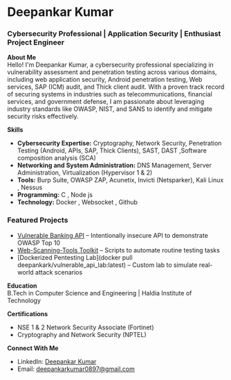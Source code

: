 # Deepankar Kumar 

### Cybersecurity Professional | Application Security | Enthusiast Project Engineer 

**About Me**  
Hello! I'm Deepankar Kumar, a cybersecurity professional specializing in vulnerability assessment and penetration testing across various domains, including web application security, Android penetration testing, Web services, SAP (ICM) audit, and Thick client audit. With a proven track record of securing systems in industries such as telecommunications, financial services, and government defense, I am passionate about leveraging industry standards like OWASP, NIST, and SANS to identify and mitigate security risks effectively.

**Skills**  
- **Cybersecurity Expertise:** Cryptography, Network Security, Penetration Testing (Android, APIs, SAP, Thick Clients), SAST, DAST ,Software composition analysis (SCA) 
- **Networking and System Administration:** DNS Management, Server Administration, Virtualization (Hypervisor 1 & 2) 
- **Tools:** Burp Suite, OWASP ZAP, Acunetix, Invicti (Netsparker), Kali Linux , Nessus  
- **Programming:** C , Node js
- **Technology:**  Docker , Websocket , Github

###  Featured Projects
-  [Vulnerable Banking API](https://github.com/deepankarkumar1/vulnerable-kyc-api/) – Intentionally insecure API to demonstrate OWASP Top 10
-  [Web-Scanning-Tools Toolkit](https://github.com/deepankarkumar1/Web-Scanning-Tools) – Scripts to automate routine testing tasks
-  [Dockerized Pentesting Lab](docker pull deepankark/vulnerable_api_lab:latest) – Custom lab to simulate real-world attack scenarios

 **Education**  
B.Tech in Computer Science and Engineering | Haldia Institute of Technology  

 **Certifications**  
- NSE 1 & 2 Network Security Associate (Fortinet)  
- Cryptography and Network Security (NPTEL)  

 **Connect With Me**  
- LinkedIn: [Deepankar Kumar](https://www.linkedin.com/in/deepankar1) 
- Email: deepankarkumar0897@gmail.com  
